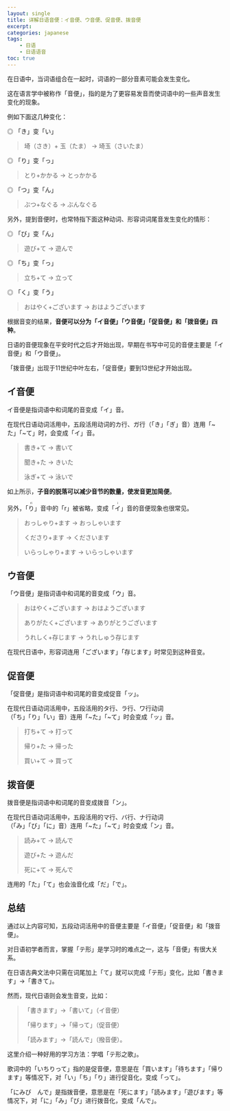 ```yaml
---
layout: single
title: 详解日语音便：イ音便、ウ音便、促音便、拨音便
excerpt: 
categories: japanese
tags:
    - 日语
    - 日语语音
toc: true
---
```


在日语中，当词语组合在一起时，词语的一部分音素可能会发生变化。

这在语言学中被称作「音便」，指的是为了更容易发音而使词语中的一些声音发生变化的现象。

例如下面这几种变化：

◎ 「き」变「い」

> 埼<span class='more'>（さき）</span>+ 玉<span class='more'>（たま）</span> → 埼玉<span class='more'>（さいたま）</span>

◎ 「り」变「っ」

> とり+かかる → とっかかる

◎ 「つ」变「ん」

> ぶつ+なぐる → ぶんなぐる

另外，提到音便时，也常特指下面这种动词、形容词词尾音发生变化的情形：

◎ 「び」变「ん」

> 遊び+て → 遊んで

◎ 「ち」变「っ」

> 立ち+て → 立って

◎ 「く」变「う」

> おはやく+ございます → おはようございます

根据音变的结果，**音便可以分为「イ音便」「ウ音便」「促音便」和「拨音便」四种**。

日语的音便现象在平安时代之后才开始出现，早期在书写中可见的音便主要是「イ音便」和「ウ音便」。

「拨音便」出现于11世纪中叶左右，「促音便」要到13世纪才开始出现。

## イ音便

イ音便是指词语中和词尾的音变成「イ」音。

在现代日语动词活用中，五段活用动词的カ行、ガ行<span class='more'>（「き」「ぎ」音）</span>连用「~た」「~て」时，会变成「イ」音。

> 書き+て → 書いて
>
> 聞き+た → きいた
>
> 泳ぎ+て → 泳いで

如上所示，**子音的脱落可以减少音节的数量，使发音更加简便**。

另外，「<ruby>り<rt>ri</rt><ruby>」音中的「r」被省略，变成「<ruby>イ<rt>i</rt></ruby>」音的音便现象也很常见。

> おっしゃり+ます → おっしゃいます
> 
> くださり+ます → くださいます
>
> いらっしゃり+ます → いらっしゃいます

## ウ音便

「ウ音便」是指词语中和词尾的音变成「ウ」音。

> おはやく+ございます → おはようございます
>
> ありがたく+ございます → ありがとうございます
>
> うれしく+存じます → うれしゅう存じます

在现代日语中，形容词连用「ございます」「存じます」时常见到这种音变。

## 促音便

「促音便」是指词语中和词尾的音变成促音「ッ」。

在现代日语动词活用中，五段活用的タ行、ラ行、ワ行动词<span class='more'>（「ち」「り」「い」音）</span>连用「~た」「~て」时会变成「ッ」音。

> 打ち+て → 打って
> 
> 帰り+た → 帰った
> 
> 買い+て → 買って

## 拨音便

拨音便是指词语中和词尾的音变成拨音「ン」。

在现代日语动词活用中，五段活用的マ行、バ行、ナ行动词<span class='more'>（「み」「び」「に」音）</span>连用「~た」「~て」时会变成「ン」音。

> 読み+て → 読んで
>
> 遊び+た → 遊んだ
>
> 死に+て → 死んで

连用的「た」「て」也会浊音化成「だ」「で」。

## 总结

通过以上内容可知，五段动词活用中的音便主要是「イ音便」「促音便」和「拨音便」。

对日语初学者而言，掌握「テ形」是学习时的难点之一，这与「音便」有很大关系。

在日语古典文法中只需在词尾加上「て」就可以完成「テ形」变化，比如「書きます」→「書きて」。

然而，现代日语则会发生音变，比如：

> 「書きます」→「書いて」<span class='more'>（イ音便）</span>
>
> 「帰ります」→「帰って」<span class='more'>（促音便）</span>
>
> 「読みます」→「読んで」<span class='more'>（撥音便）</span>。

这里介绍一种好用的学习方法：学唱「テ形之歌」。

歌词中的「いちりって」指的是促音便，意思是在「買います」「待ちます」「帰ります」等情况下，对「い」「ち」「り」进行促音化，变成「って」。

「にみび　んで」是指拨音便，意思是在「死にます」「読みます」「遊びます」等情况下，对「に」「み」「び」进行拨音化，变成「んで」。
